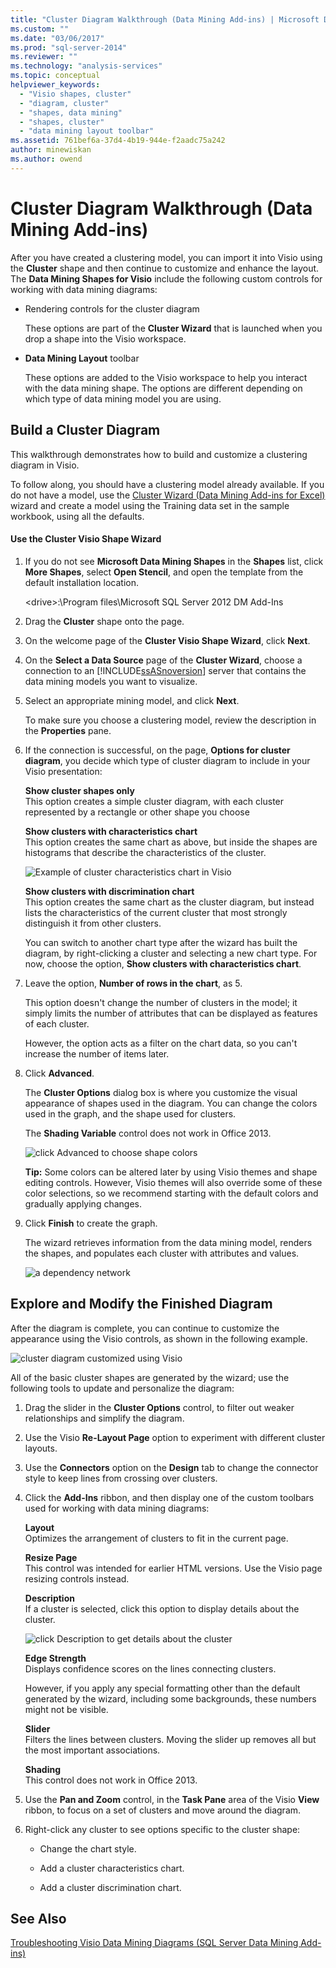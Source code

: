 ```yaml
---
title: "Cluster Diagram Walkthrough (Data Mining Add-ins) | Microsoft Docs"
ms.custom: ""
ms.date: "03/06/2017"
ms.prod: "sql-server-2014"
ms.reviewer: ""
ms.technology: "analysis-services"
ms.topic: conceptual
helpviewer_keywords: 
  - "Visio shapes, cluster"
  - "diagram, cluster"
  - "shapes, data mining"
  - "shapes, cluster"
  - "data mining layout toolbar"
ms.assetid: 761bef6a-37d4-4b19-944e-f2aadc75a242
author: minewiskan
ms.author: owend
---
```

# Cluster Diagram Walkthrough (Data Mining Add-ins)
  After you have created a clustering model, you can import it into Visio using the **Cluster** shape and then continue to customize and enhance the layout. The **Data Mining Shapes for Visio** include the following custom controls for working with data mining diagrams:  
  
-   Rendering controls for the cluster diagram  
  
     These options are part of the **Cluster Wizard** that is launched when you drop a shape into the Visio workspace.  
  
-   **Data Mining Layout** toolbar  
  
     These options are added to the Visio workspace to help you interact with the data mining shape. The options are different depending on which type of data mining model you are using.  
  
## Build a Cluster Diagram  
 This walkthrough demonstrates how to build and customize a clustering diagram in Visio.  
  
 To follow along, you should have a clustering model already available. If you do not have a model, use the [Cluster Wizard &#40;Data Mining Add-ins for Excel&#41;](cluster-wizard-data-mining-add-ins-for-excel.md) wizard and create a model using the Training data set in the sample workbook, using all the defaults.  
  
#### Use the Cluster Visio Shape Wizard  
  
1.  If you do not see **Microsoft Data Mining Shapes** in the **Shapes** list, click **More Shapes**, select **Open Stencil**, and open the template from the default installation location.  
  
     \<drive>:\Program files\Microsoft SQL Server 2012 DM Add-Ins  
  
2.  Drag the **Cluster** shape onto the page.  
  
3.  On the welcome page of the **Cluster Visio Shape Wizard**, click **Next**.  
  
4.  On the **Select a Data Source** page of the **Cluster Wizard**, choose a connection to an [!INCLUDE[ssASnoversion](../includes/ssasnoversion-md.md)] server that contains the data mining models you want to visualize.  
  
5.  Select an appropriate mining model, and click **Next**.  
  
     To make sure you choose a clustering model, review the description in the **Properties** pane.  
  
6.  If the connection is successful, on the page, **Options for cluster diagram**, you decide which type of cluster diagram to include in your Visio presentation:  
  
     **Show cluster shapes only**  
     This option creates a simple cluster diagram, with each cluster represented by a rectangle or other shape you choose  
  
     **Show clusters with characteristics chart**  
     This option creates the same chart as above, but inside the shapes are histograms that describe the characteristics of the cluster.  
  
     ![Example of cluster characteristics chart in Visio](media/dm13-visio-cluster-samplecharshape.gif "Example of cluster characteristics chart in Visio")  
  
     **Show clusters with discrimination chart**  
     This option creates the same chart as the cluster diagram, but instead lists the characteristics of the current cluster that most strongly distinguish it from other clusters.  
  
     You can switch to another chart type after the wizard has built the diagram, by right-clicking a cluster and selecting a new chart type. For now, choose the option, **Show clusters with characteristics chart**.  
  
7.  Leave the option, **Number of rows in the chart**, as 5.  
  
     This option doesn't change the number of clusters in the model; it simply limits the number of attributes that can be displayed as features of each cluster.  
  
     However, the option acts as a filter on the chart data, so you can't increase the number of items later.  
  
8.  Click **Advanced**.  
  
     The **Cluster Options** dialog box is where you customize the visual appearance of shapes used in the diagram. You can change the colors used in the graph, and the shape used for clusters.  
  
     The **Shading Variable** control does not work in Office 2013.  
  
     ![click Advanced to choose shape colors](media/dm13-visio-clusteroptions-advanced.gif "click Advanced to choose shape colors")  
  
     **Tip:** Some colors can be altered later by using Visio themes and shape editing controls. However, Visio themes will also override some of these color selections, so we recommend starting with the default colors and gradually applying changes.  
  
9. Click **Finish** to create the graph.  
  
     The wizard retrieves information from the data mining model, renders the shapes, and populates each cluster with attributes and values.  
  
     ![a dependency network](media/dm13-visiodepnet-defaultgraph.gif "a dependency network")  
  
## Explore and Modify the Finished Diagram  
 After the diagram is complete, you can continue to customize the appearance using the Visio controls, as shown in the following example.  
  
 ![cluster diagram customized using Visio](media/dm13-visio-clustercomplete1.gif "cluster diagram customized using Visio")  
  
 All of the basic cluster shapes are generated by the wizard; use the following tools to update and personalize the diagram:  
  
1.  Drag the slider in the **Cluster Options** control, to filter out weaker relationships and simplify the diagram.  
  
2.  Use the Visio **Re-Layout Page** option to experiment with different cluster layouts.  
  
3.  Use the **Connectors** option on the **Design** tab to change the connector style to keep lines from crossing over clusters.  
  
4.  Click the **Add-Ins** ribbon, and then display one of the custom toolbars used for working with data mining diagrams:  
  
     **Layout**  
     Optimizes the arrangement of clusters to fit in the current page.  
  
     **Resize Page**  
     This control was intended for earlier HTML versions. Use the Visio page resizing controls instead.  
  
     **Description**  
     If a cluster is selected, click this option to display details about the cluster.  
  
     ![click Description to get details about the cluster](media/dm13-visio-cluster-description-control.gif "click Description to get details about the cluster")  
  
     **Edge Strength**  
     Displays confidence scores on the lines connecting clusters.  
  
     However, if you apply any special formatting other than the default generated by the wizard, including some backgrounds, these numbers might not be visible.  
  
     **Slider**  
     Filters the lines between clusters. Moving the slider up removes all but the most important associations.  
  
     **Shading**  
     This control does not work in Office 2013.  
  
5.  Use the **Pan and Zoom** control, in the **Task Pane** area of the Visio **View** ribbon, to focus on a set of clusters and move around the diagram.  
  
6.  Right-click any cluster to see options specific to the cluster shape:  
  
    -   Change the chart style.  
  
    -   Add a cluster characteristics chart.  
  
    -   Add a cluster discrimination chart.  
  
## See Also  
 [Troubleshooting Visio Data Mining Diagrams &#40;SQL Server Data Mining Add-ins&#41;](troubleshooting-visio-data-mining-diagrams-sql-server-data-mining-add-ins.md)  
  
  

